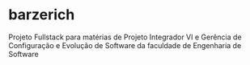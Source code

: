 # barzerich
Projeto Fullstack para matérias de Projeto Integrador VI e Gerência de Configuração e Evolução de Software da faculdade de Engenharia de Software
